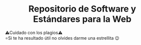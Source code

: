 <h1 align="center">Repositorio de Software y Estándares para la Web</h1>

⚠️Cuidado con los plagios⚠️<br>
⭐Si te ha resultado útil no olvides darme una estrellita 😉

